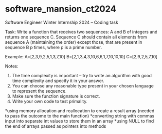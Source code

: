 # software_mansion_ct2024
Software Engineer Winter Internship 2024 – Coding task

Task:
Write a function that receives two sequences: A and B of integers and returns one sequence C. Sequence C should contain all elements from sequence A (maintaining the order) except those, that are present in sequence B p times, where p is a prime number.

Example:
A=[2,3,9,2,5,1,3,7,10] 
B=[2,1,3,4,3,10,6,6,1,7,10,10,10] 
C=[2,9,2,5,7,10] 

Notes: 
1. The time complexity is important – try to write an algorithm with good time complexity and specify it in your answer. 
2. You can choose any reasonable type present in your chosen language to represent the sequence. 
3. Make sure the function signature is correct. 
4. Write your own code to test primality.



*using memory allocation and reallocation to create a result array (needed to pass the outcome to the main function)
*converting string with commas input into separate int values to store them in an array
*using NULL to find the end of arrays passed as pointers into methods
